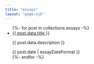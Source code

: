 ```yaml
---
title: "essays"
layout: "page.njk"
---
```


<ul class="essays-list">
  {%- for post in collections.essays -%}
    <li class="essay-item">
      <a href="{{ post.url }}" class="essay-title">{{ post.data.title }}</a>
      <p class="essay-description">{{ post.data.description }}</p>
      <div class="essay-date">{{ post.date | essayDateFormat }}</div>
    </li>
  {%- endfor -%}
</ul>
